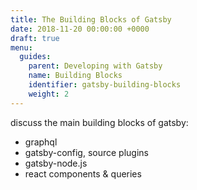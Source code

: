 ```yaml
---
title: The Building Blocks of Gatsby
date: 2018-11-20 00:00:00 +0000
draft: true
menu:
  guides:
    parent: Developing with Gatsby
    name: Building Blocks
    identifier: gatsby-building-blocks
    weight: 2
---
```


discuss the main building blocks of gatsby:

- graphql
- gatsby-config, source plugins
- gatsby-node.js
- react components & queries